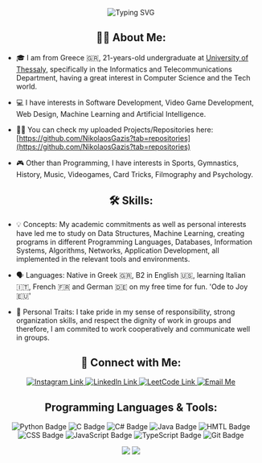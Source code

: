 <!-- Banner -->
<p align="center">
  <img src="https://readme-typing-svg.demolab.com?font=Fira+Code&size=32&pause=1000&color=0099ff&center=true&vCenter=true&width=700&height=60&lines=Hi+there%2C+I am+Nikolaos+Gazis+%F0%9F%91%8B;Welcome+to+my+GitHub+profile!" alt="Typing SVG" />
</p>

<!-- About Section -->
<h2 align="center">👨‍💻 About Me:</h2>

  - 🎓 I am from Greece 🇬🇷, 21-years-old undergraduate at [University of Thessaly]([url](https://www.uth.gr/en)), specifically in the Informatics and Telecommunications Department, having a great interest in Computer Science and the Tech world.

  - 💻 I have interests in Software Development, Video Game Development, Web Design, Machine Learning and Artificial Intelligence.
  
  - 👨‍💻 You can check my uploaded Projects/Repositories here: [https://github.com/NikolaosGazis?tab=repositories](https://github.com/NikolaosGazis?tab=repositories)

  - 🎮 Other than Programming, I have interests in Sports, Gymnastics, History, Music, Videogames, Card Tricks, Filmography and Psychology.

<!-- Skills Section -->
<h2 align="center">🛠️ Skills:</h2>

  - 💡 Concepts: My academic commitments as well as personal interests have led me to study on Data Structures, Machine Learning, creating programs in different Programming Languages, Databases, Information Systems, Algorithms, Networks, Application Development, all implemented in the relevant tools and environments.
  
  - 🗣 Languages: Native in Greek 🇬🇷, B2 in English 🇺🇸, learning Italian 🇮🇹, French 🇫🇷 and German 🇩🇪 on my free time for fun. 'Ode to Joy 🇪🇺'

  - 👤 Personal Traits: I take pride in my sense of responsibility, strong organization skills, and respect the dignity of work in groups and therefore, I am commited to work cooperatively and communicate well in groups. 

<!-- Social Media Section -->
<h2 align="center">🔗 Connect with Me:</h2>

<p align="center">
  <a href="https://www.instagram.com/nikos_gazis13/" target="_blank">
      <img src="https://img.shields.io/badge/Instagram-E4405F?style=for-the-badge&logo=instagram&logoColor=white" alt="Instagram Link"/>
  </a>

  <a href="https://www.linkedin.com/in/nikolaos-gazis-b258b5263/" target="_blank">
    <img src="https://img.shields.io/badge/LinkedIn-0077B5?style=for-the-badge&logo=linkedin&logoColor=white" alt="LinkedIn Link"/>
  </a>

  <a href="https://leetcode.com/u/aiD4EJze22/" target="_blank">
    <img src="https://img.shields.io/badge/LeetCode-FFA116?style=for-the-badge&logo=leetcode&logoColor=white" alt="LeetCode Link"/>
  </a>

  <a href="mailto:nikolaosgazis3008@gmail.com" target="_blank" rel="noopener noreferrer">
    <img src="https://img.shields.io/badge/Gmail-D14836?style=for-the-badge&logo=gmail&logoColor=white" alt="Email Me"/>
  </a>
</p>

<!-- PLanguages & Tools Section -->
<h2 align="center">Programming Languages & Tools:</h2>

<p align="center">
  <img src="https://img.shields.io/badge/Python-3776AB?style=for-the-badge&logo=python&logoColor=white" alt="Python Badge"/>
  <img src="https://img.shields.io/badge/C-A8B9CC?style=for-the-badge&logo=c&logoColor=white" alt="C Badge"/>
  <img src="https://img.shields.io/badge/C%23-239120?style=for-the-badge&logo=c-sharp&logoColor=white" alt="C# Badge"/>
  <img src="https://img.shields.io/badge/Java-007396?style=for-the-badge&logo=java&logoColor=white" alt="Java Badge"/>
  <img src="https://img.shields.io/badge/HTML5-E34F26?style=for-the-badge&logo=html5&logoColor=white" alt="HMTL Badge"/>
  <img src="https://img.shields.io/badge/CSS3-1572B6?style=for-the-badge&logo=css3&logoColor=white" alt="CSS Badge"/>
  <img src="https://img.shields.io/badge/JavaScript-F7DF1E?style=for-the-badge&logo=javascript&logoColor=black" alt="JavaScript Badge"/>
  <img src="https://img.shields.io/badge/TypeScript-3178C6?style=for-the-badge&logo=typescript&logoColor=white" alt="TypeScript Badge"/>
  <img src="https://img.shields.io/badge/Git-F05032?style=for-the-badge&logo=git&logoColor=white" alt="Git Badge"/>
</p>

<!-- GitHub Statistics -->
<p align="center">
  <img src="https://github-readme-stats.vercel.app/api/top-langs/?username=NikolaosGazis&layout=compact&theme=radical"/>
  <img src="https://github-readme-stats.vercel.app/api?username=NikolaosGazis&show_icons=true&theme=radical"/>
</p>

